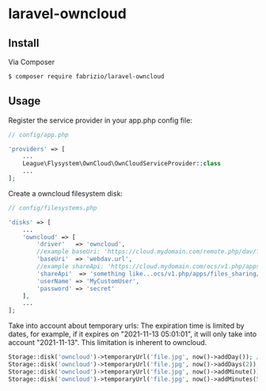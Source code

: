 # laravel-owncloud

## Install

Via Composer

``` bash
$ composer require fabrizio/laravel-owncloud
```

## Usage

Register the service provider in your app.php config file:

``` php
// config/app.php

'providers' => [
    ...
    League\Flysystem\OwnCloud\OwnCloudServiceProvider::class
    ...
];
```

Create a owncloud filesystem disk:

``` php
// config/filesystems.php

'disks' => [
	...
	'owncloud' => [
        'driver'   => 'owncloud',
        //example baseUri: 'https://cloud.mydomain.com/remote.php/dav/files/MyCustomUser/'
        'baseUri'  => 'webdav.url', 
        //example shareApi: 'https://cloud.mydomain.com/ocs/v1.php/apps/files_sharing/api/v1/shares'
        'shareApi'  => 'something like...ocs/v1.php/apps/files_sharing/api/v1/shares',
        'userName' => 'MyCustomUser',
        'password' => 'secret'
    ],
	...
];
```

Take into account about temporary urls:
The expiration time is limited by dates, for example, if it expires on "2021-11-13 05:01:01", it will only take into account "2021-11-13". This limitation is inherent to owncloud.

``` php
Storage::disk('owncloud')->temporaryUrl('file.jpg', now()->addDay()); //Recognized
Storage::disk('owncloud')->temporaryUrl('file.jpg', now()->addDays(2)); //Recognized
Storage::disk('owncloud')->temporaryUrl('file.jpg', now()->addMinute()); //Ignored
Storage::disk('owncloud')->temporaryUrl('file.jpg', now()->addMinutes(5)); //Ignored

```

